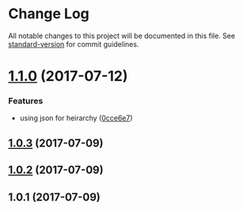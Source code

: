# Change Log

All notable changes to this project will be documented in this file. See [standard-version](https://github.com/conventional-changelog/standard-version) for commit guidelines.

<a name="1.1.0"></a>
# [1.1.0](https://github.com/nulldev07/org-chart/compare/v1.0.3...v1.1.0) (2017-07-12)


### Features

* using json for heirarchy ([0cce6e7](https://github.com/nulldev07/org-chart/commit/0cce6e7))



<a name="1.0.3"></a>
## [1.0.3](https://github.com/nulldev07/org-chart/compare/v1.0.2...v1.0.3) (2017-07-09)



<a name="1.0.2"></a>
## [1.0.2](https://github.com/nulldev07/org-chart/compare/v1.0.1...v1.0.2) (2017-07-09)



<a name="1.0.1"></a>
## 1.0.1 (2017-07-09)
